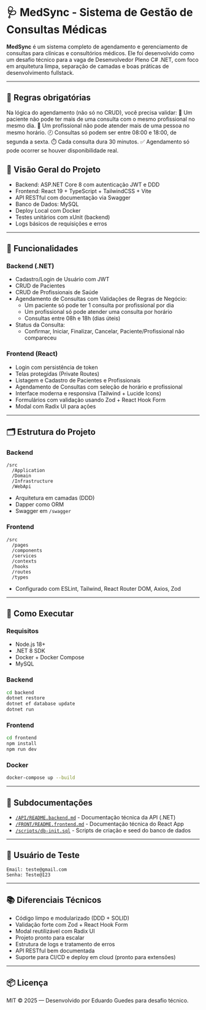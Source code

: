 # 🩺 MedSync - Sistema de Gestão de Consultas Médicas

**MedSync** é um sistema completo de agendamento e gerenciamento de consultas para clínicas e consultórios médicos. Ele foi desenvolvido como um desafio técnico para a vaga de Desenvolvedor Pleno C# .NET, com foco em arquitetura limpa, separação de camadas e boas práticas de desenvolvimento fullstack.

---

## 📘 Regras obrigatórias

Na lógica do agendamento (não só no CRUD), você precisa validar:
🔄 Um paciente não pode ter mais de uma consulta com o mesmo profissional no mesmo dia.
🚫 Um profissional não pode atender mais de uma pessoa no mesmo horário.
🕗 Consultas só podem ser entre 08:00 e 18:00, de segunda a sexta.
⏱️ Cada consulta dura 30 minutos.
✅ Agendamento só pode ocorrer se houver disponibilidade real.


## 📌 Visão Geral do Projeto

- Backend: ASP.NET Core 8 com autenticação JWT e DDD
- Frontend: React 19 + TypeScript + TailwindCSS + Vite
- API RESTful com documentação via Swagger
- Banco de Dados: MySQL
- Deploy Local com Docker
- Testes unitários com xUnit (backend)
- Logs básicos de requisições e erros

---

## 🧱 Funcionalidades

### Backend (.NET)

- Cadastro/Login de Usuário com JWT
- CRUD de Pacientes
- CRUD de Profissionais de Saúde
- Agendamento de Consultas com Validações de Regras de Negócio:
  - Um paciente só pode ter 1 consulta por profissional por dia
  - Um profissional só pode atender uma consulta por horário
  - Consultas entre 08h e 18h (dias úteis)
- Status da Consulta:
  - Confirmar, Iniciar, Finalizar, Cancelar, Paciente/Profissional não compareceu

### Frontend (React)

- Login com persistência de token
- Telas protegidas (Private Routes)
- Listagem e Cadastro de Pacientes e Profissionais
- Agendamento de Consultas com seleção de horário e profissional
- Interface moderna e responsiva (Tailwind + Lucide Icons)
- Formulários com validação usando Zod + React Hook Form
- Modal com Radix UI para ações

---

## 🗂 Estrutura do Projeto

### Backend

```
/src
  /Application
  /Domain
  /Infrastructure
  /WebApi
```
- Arquitetura em camadas (DDD)
- Dapper como ORM
- Swagger em `/swagger`

### Frontend

```
/src
  /pages
  /components
  /services
  /contexts
  /hooks
  /routes
  /types
```
- Configurado com ESLint, Tailwind, React Router DOM, Axios, Zod

---

## 🚀 Como Executar

### Requisitos

- Node.js 18+
- .NET 8 SDK
- Docker + Docker Compose
- MySQL

### Backend

```bash
cd backend
dotnet restore
dotnet ef database update
dotnet run
```

### Frontend

```bash
cd frontend
npm install
npm run dev
```

### Docker

```bash
docker-compose up --build
```

---

## 📄 Subdocumentações

- [`/API/README.backend.md`](API/README.backend.md) - Documentação técnica da API (.NET)
- [`/FRONT/README.frontend.md`](FRONT/README.frontend.md) - Documentação técnica do React App
- [`/scripts/db-init.sql`](API/src/CludeMedSync.Data/Scripts/01_create_database_and_Tables.sql) - Scripts de criação e seed do banco de dados

---

## 👤 Usuário de Teste

```
Email: teste@gmail.com
Senha: Teste@123
```

---

## 📚 Diferenciais Técnicos

- Código limpo e modularizado (DDD + SOLID)
- Validação forte com Zod + React Hook Form
- Modal reutilizável com Radix UI
- Projeto pronto para escalar
- Estrutura de logs e tratamento de erros
- API RESTful bem documentada
- Suporte para CI/CD e deploy em cloud (pronto para extensões)

---

## 📦 Licença

MIT © 2025 — Desenvolvido por Eduardo Guedes para desafio técnico.
